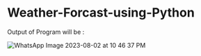 # Weather-Forcast-using-Python
Output of Program will be  :


![WhatsApp Image 2023-08-02 at 10 46 37 PM](https://github.com/Pradnya280/Weather-Forcast-using-Python/assets/78024989/232d6ced-80aa-488d-b4b5-e7a7827f7fc9)
